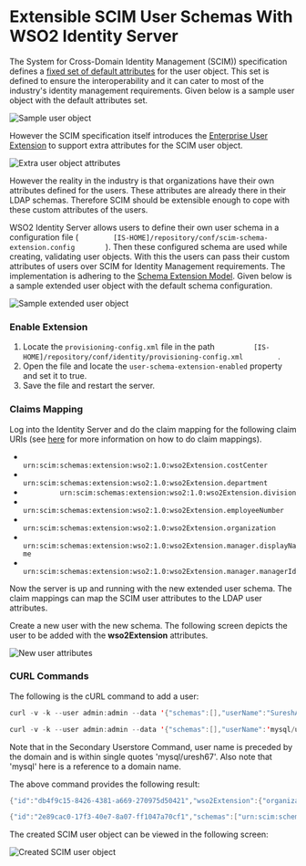 # Extensible SCIM User Schemas With WSO2 Identity Server

The System for Cross-Domain Identity Management (SCIM)) specification
defines a [fixed set of default
attributes](http://tools.ietf.org/html/draft-ietf-scim-core-schema-01#section-11.2)
for the user object. This set is defined to ensure the interoperability
and it can cater to most of the industry's identity management
requirements. Given below is a sample user object with the default
attributes set.

![Sample user object](../../assets/img/using-wso2-identity-server/sample-user-object.png)

However the SCIM specification itself introduces the [Enterprise User
Extension](http://tools.ietf.org/html/draft-ietf-scim-core-schema-01#section-11.3)
to support extra attributes for the SCIM user object.

![Extra user object attributes](../../assets/img/using-wso2-identity-server/extra-user-object-attributes.png)

However the reality in the industry is that organizations have their own
attributes defined for the users. These attributes are already there in
their LDAP schemas. Therefore SCIM should be extensible enough to cope
with these custom attributes of the users.

WSO2 Identity Server allows users to define their own user schema in a
configuration file (
`         [IS-HOME]/repository/conf/scim-schema-extension.config        `
). Then these configured schema are used while creating, validating user
objects. With this the users can pass their custom attributes of users
over SCIM for Identity Management requirements. The implementation is
adhering to the [Schema Extension
Model](http://tools.ietf.org/html/draft-ietf-scim-core-schema-01#section-4). Given below is a sample extended user object with the default schema
configuration.

![Sample extended user object](../../assets/img/using-wso2-identity-server/sample-extended-user-object.png)

### Enable Extension

1.  Locate the `provisioning-config.xml` file in the path
    `          [IS-HOME]/repository/conf/identity/provisioning-config.xml         `
    .
2.  Open the file and locate the `user-schema-extension-enabled`
    property and set it to true.
3.  Save the file and restart the server.

### Claims Mapping

Log into the Identity Server and do the claim mapping for the following
claim URIs (see
[here](../../learn/configuring-active-directory-user-stores-for-inbound-provisioning)
for more information on how to do claim mappings).

-   `          urn:scim:schemas:extension:wso2:1.0:wso2Extension.costCenter                   `
-   `          urn:scim:schemas:extension:wso2:1.0:wso2Extension.department         `
-   `          urn:scim:schemas:extension:wso2:1.0:wso2Extension.division         `
-   `          urn:scim:schemas:extension:wso2:1.0:wso2Extension.employeeNumber         `
-   `          urn:scim:schemas:extension:wso2:1.0:wso2Extension.organization         `
-   `          urn:scim:schemas:extension:wso2:1.0:wso2Extension.manager.displayName         `
-   `          urn:scim:schemas:extension:wso2:1.0:wso2Extension.manager.managerId         `

Now the server is up and running with the new extended user schema. The
claim mappings can map the SCIM user attributes to the LDAP user
attributes.

Create a new user with the new schema. The following screen depicts the
user to be added with the **wso2Extension** attributes.

![New user attributes](../../assets/img/using-wso2-identity-server/new-user-attributes.png)

### CURL Commands

The following is the cURL command to add a user:

``` java tab="Primary Userstore Command"
curl -v -k --user admin:admin --data '{"schemas":[],"userName":"SureshAtt","password":"Wso2@123","wso2Extension":{"employeeNumber":"000111","costCenter":"111111","organization":"WSO2Org","division":"Engineering","department":"Intigration","manager":{"managerId":"111000","displayName":"Prabath"}}}' --header "Content-Type:application/json" https://localhost:9443/wso2/scim/Users
```

``` java tab="Secondary Userstore Command"
curl -v -k --user admin:admin --data '{"schemas":[],"userName":'mysql/uresh67',"password":"Wso2@123"}' --header "Content-Type:application/json" https://localhost:9443/wso2/scim/Users 
```

Note that in the Secondary Userstore Command, user name is preceded by the domain and is within single
quotes 'mysql/uresh67'. Also note that 'mysql' here is a reference to a
domain name.

The above command provides the following result:

``` java tab="Primary Userstore Output"
{"id":"db4f9c15-8426-4381-a669-270975d50421","wso2Extension":{"organization":"WSO2Org","manager":{"managerId":"111000","displayName":"Prabath"},"division":"Engineering","department":"Intigration","costCenter":"111111","employeeNumber":"73"},"schemas":["urn:scim:schemas:core:1.0","urn:scim:schemas:extension:wso2:1.0"],"userName":"SureshAtt","meta":{"lastModified":"2013-07-09T13:27:58","location":"https://localhost:9443/wso2/scim/Users/db4f9c15-8426-4381-a669-270975d50421","created":"2013-07-09T13:27:58"}}
```

``` java tab="Secondary Userstore Output"
{"id":"2e89cac0-17f3-40e7-8a07-ff1047a70cf1","schemas":["urn:scim:schemas:core:1.0"],"userName":"mysql/uresh67","meta":{"lastModified":"2013-12-17T14:31:30","location":"https://localhost:9443/wso2/scim/Users/2e89cac0-17f3-40e7-8a07-ff1047a70cf1","created":"2013-12-17T14:31:30"}}* Closing connection #0
```

The created SCIM user object can be viewed in the following screen:

![Created SCIM user object](../../assets/img/using-wso2-identity-server/created-scim-user-object.png)
